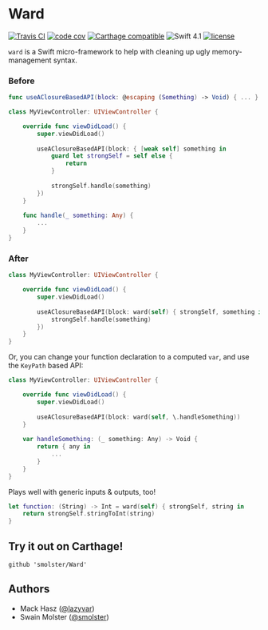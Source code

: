 # Ward

[![Travis CI](https://img.shields.io/travis/lazyvar/Ward/master.svg?style=flat-square)](https://travis-ci.org/lazyvar/Ward) [![code cov](https://img.shields.io/codecov/c/github/lazyvar/Ward.svg?style=flat-square)](https://codecov.io/gh/lazyvar/Ward) [![Carthage compatible](https://img.shields.io/badge/Carthage-compatible-4BC51D.svg?style=flat-square)](https://github.com/Carthage/Carthage) ![Swift 4.1](https://img.shields.io/badge/Swift-4.1-orange.svg?style=flat-square) [![license](	https://img.shields.io/github/license/lazyvar/Ward.svg?style=flat-square)](https://github.com/lazyvar/Ward/blob/master/LICENSE)

`ward` is a Swift micro-framework to help with cleaning up ugly memory-management syntax.

### Before
```swift
func useAClosureBasedAPI(block: @escaping (Something) -> Void) { ... }

class MyViewController: UIViewController {

    override func viewDidLoad() {
        super.viewDidLoad()
        
        useAClosureBasedAPI(block: { [weak self] something in
            guard let strongSelf = self else {
                return
            }
            
            strongSelf.handle(something)
        })
    }
    
    func handle(_ something: Any) { 
        ...
    }
}
```

### After

```swift
class MyViewController: UIViewController {

    override func viewDidLoad() {
        super.viewDidLoad()
        
        useAClosureBasedAPI(block: ward(self) { strongSelf, something in
            strongSelf.handle(something)
        })
    }
}
```

Or, you can change your function declaration to a computed `var`, and use the `KeyPath` based API:

```swift
class MyViewController: UIViewController {

    override func viewDidLoad() {
        super.viewDidLoad()
        
        useAClosureBasedAPI(block: ward(self, \.handleSomething))
    }
    
    var handleSomething: (_ something: Any) -> Void { 
        return { any in 
            ...
        }
    }
}
```

Plays well with generic inputs & outputs, too!

```swift
let function: (String) -> Int = ward(self) { strongSelf, string in
    return strongSelf.stringToInt(string)
}
```

## Try it out on Carthage!
```
github 'smolster/Ward'
```

## Authors
- Mack Hasz ([@lazyvar](https://github.com/lazyvar))
- Swain Molster ([@smolster](https://github.com/smolster))
